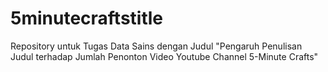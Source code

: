 # 5minutecraftstitle
Repository untuk Tugas Data Sains dengan Judul "Pengaruh Penulisan Judul terhadap Jumlah Penonton Video Youtube Channel 5-Minute Crafts"
